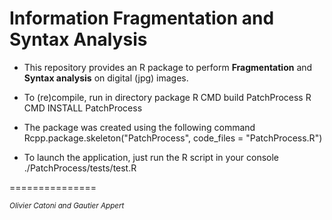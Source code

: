 


# Information Fragmentation and Syntax Analysis


* This repository provides an R package to perform **Fragmentation** and **Syntax analysis** on digital (jpg) images.
 
* To (re)compile, run in directory package
R CMD build PatchProcess
R CMD INSTALL PatchProcess

* The package was created using the following command
Rcpp.package.skeleton("PatchProcess", code_files = "PatchProcess.R")

* To launch the application, just run the R script in your console
./PatchProcess/tests/test.R


===============

<sup>*Olivier Catoni and Gautier Appert*





